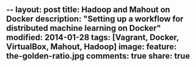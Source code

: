 --
layout: post
title: Hadoop and Mahout on Docker
description: "Setting up a workflow for distributed machine learning on Docker"
modified: 2014-01-28
tags: [Vagrant, Docker, VirtualBox, Mahout, Hadoop]
image:
  feature: the-golden-ratio.jpg
comments: true
share: true
---
